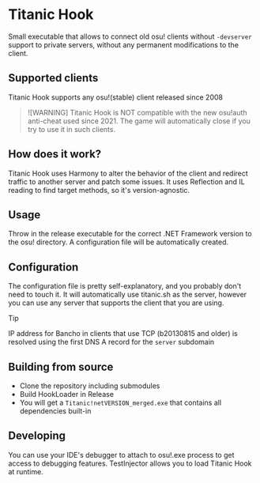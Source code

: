 ﻿# Titanic Hook
Small executable that allows to connect old osu! clients without `-devserver` support to private servers, without any permanent modifications to the client.

## Supported clients
Titanic Hook supports any osu!(stable) client released since 2008

> ![WARNING]
> Titanic Hook is NOT compatible with the new osu!auth anti-cheat used since 2021. The game will automatically close if you try to use it in such clients.

## How does it work?
Titanic Hook uses Harmony to alter the behavior of the client and redirect traffic to another server and patch some issues. It uses Reflection and IL reading to find target methods, so it's version-agnostic.

## Usage
Throw in the release executable for the correct .NET Framework version to the osu! directory. A configuration file will be automatically created.

## Configuration
The configuration file is pretty self-explanatory, and you probably don't need to touch it. It will automatically use titanic.sh as the server, however you can use any server that supports the client that you are using.

> [!TIP]
> IP address for Bancho in clients that use TCP (b20130815 and older) is resolved using the first DNS A record for the `server` subdomain

## Building from source
- Clone the repository including submodules
- Build HookLoader in Release
- You will get a `Titanic!netVERSION_merged.exe` that contains all dependencies built-in

## Developing
You can use your IDE's debugger to attach to osu!.exe process to get access to debugging features. TestInjector allows you to load Titanic Hook at runtime.